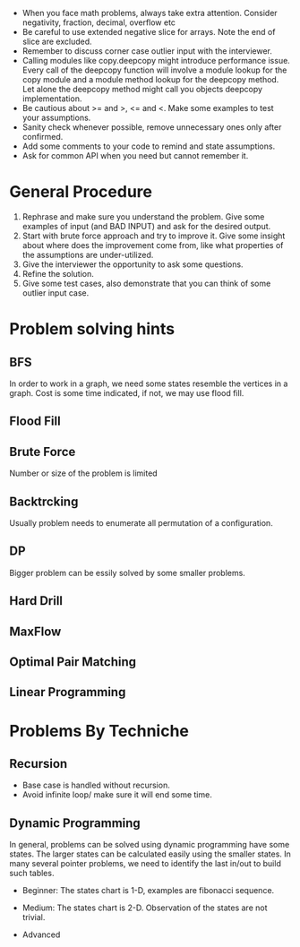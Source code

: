 - When you face math problems, always take extra attention. Consider negativity, fraction, decimal, overflow etc
- Be careful to use extended negative slice for arrays. Note the end of slice are excluded.
- Remember to discuss corner case outlier input with the interviewer.
- Calling modules like copy.deepcopy might introduce performance issue. Every call of the deepcopy function will involve a module lookup for the copy module and a module method lookup for the deepcopy method. Let alone the deepcopy method might call you objects deepcopy implementation.
- Be cautious about >= and >,  <= and <. Make some examples to test your assumptions.
- Sanity check whenever possible, remove unnecessary ones only after confirmed.
- Add some comments to your code to remind and state assumptions.
- Ask for common API when you need but cannot remember it.


# General Procedure

1. Rephrase and make sure you understand the problem. Give some examples of input (and BAD INPUT) and ask for the desired output.
2. Start with brute force approach and try to improve it. Give some insight about where does the improvement come from, like what properties of the assumptions are under-utilized.
3. Give the interviewer the opportunity to ask some questions.
4. Refine the solution.
5. Give some test cases, also demonstrate that you can think of some outlier input case.




# Problem solving hints

## BFS
In order to work in a graph, we need some states resemble the vertices in a graph.
Cost is some time indicated, if not, we may use flood fill.


## Flood Fill

## Brute Force
Number or size of the problem is limited

## Backtrcking
Usually problem needs to enumerate all permutation of a configuration.

## DP
Bigger problem can be essily solved by some smaller problems.

## Hard Drill

## MaxFlow

## Optimal Pair Matching

## Linear Programming 

## 

# Problems By Techniche
## Recursion
- Base case is handled without recursion.
- Avoid infinite loop/ make sure it will end some time.

## Dynamic Programming
In general, problems can be solved using dynamic programming have some states. The larger states can be calculated easily using the smaller states.
In many several pointer problems, we need to identify the last in/out to build such tables.

- Beginner: The states chart is 1-D, examples are fibonacci sequence.

- Medium: The states chart is 2-D. Observation of the states are not trivial.

- Advanced
